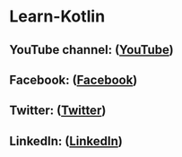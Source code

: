 # Learn-Kotlin
 
## YouTube channel: ([YouTube](https://www.youtube.com/channel/UCDP656fQ74cmRRjnWURPxmQ))
## Facebook: ([Facebook](http://fb.me/mkhrussell.dev))
## Twitter: ([Twitter](https://twitter.com/mkhrussell))
## LinkedIn: ([LinkedIn](https://www.linkedin.com/in/mkhrussell/))
